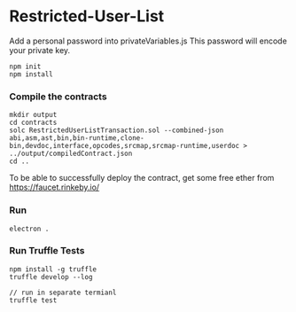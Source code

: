 # Restricted-User-List

Add a personal password into privateVariables.js This password will encode your private key.

```
npm init
npm install
```
### Compile the contracts
```
mkdir output
cd contracts
solc RestrictedUserListTransaction.sol --combined-json abi,asm,ast,bin,bin-runtime,clone-bin,devdoc,interface,opcodes,srcmap,srcmap-runtime,userdoc > ../output/compiledContract.json
cd ..
```

To be able to successfully deploy the contract, get some free ether from https://faucet.rinkeby.io/

### Run
```
electron .
```

### Run Truffle Tests
```
npm install -g truffle
truffle develop --log

// run in separate termianl
truffle test
```
